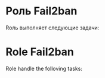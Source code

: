 # Роль Fail2ban 

Rоль выполняет следующие задачи:




# Role Fail2ban

Role handle the folloving tasks:
